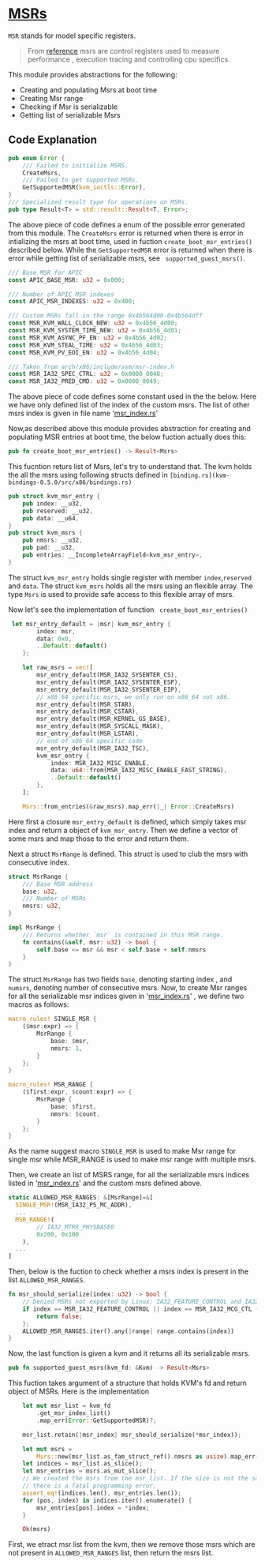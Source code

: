 # [MSRs](../src/vm-vcpu-ref/src/x86_64/msrs.rs)

`MSR` stands for model specific registers. 
> From [reference](https://github.com/codenet/understanding-rust-vmm/blob/main/x86-debugregs.md#msrs) msrs are control registers used to measure performance , execution tracing and controlling cpu specifics.

This module provides abstractions for the following:
* Creating and populating Msrs at boot time
* Creating Msr range
* Checking if Msr is serializable
* Getting list of serializable Msrs

## Code Explanation
```rs
pub enum Error {
    /// Failed to initialize MSRS.
    CreateMsrs,
    /// Failed to get supported MSRs.
    GetSupportedMSR(kvm_ioctls::Error),
}
/// Specialized result type for operations on MSRs.
pub type Result<T> = std::result::Result<T, Error>;
````
The above piece of code defines a enum of the possible error generated from this module. The `CreateMsrs` error is returned when there is error in intializing the msrs at boot time, used in fuction `create_boot_msr_entries()` described below. While the `GetSupportedMSR` error is returned when there is error while getting list of serializable msrs, see ` supported_guest_msrs()`.

```rs
/// Base MSR for APIC
const APIC_BASE_MSR: u32 = 0x800;

/// Number of APIC MSR indexes
const APIC_MSR_INDEXES: u32 = 0x400;

/// Custom MSRs fall in the range 0x4b564d00-0x4b564dff
const MSR_KVM_WALL_CLOCK_NEW: u32 = 0x4b56_4d00;
const MSR_KVM_SYSTEM_TIME_NEW: u32 = 0x4b56_4d01;
const MSR_KVM_ASYNC_PF_EN: u32 = 0x4b56_4d02;
const MSR_KVM_STEAL_TIME: u32 = 0x4b56_4d03;
const MSR_KVM_PV_EOI_EN: u32 = 0x4b56_4d04;

/// Taken from arch/x86/include/asm/msr-index.h
const MSR_IA32_SPEC_CTRL: u32 = 0x0000_0048;
const MSR_IA32_PRED_CMD: u32 = 0x0000_0049;
```
The above piece of code defines some constant used in the the below. Here we have only defined list of the index of the custom msrs.
The list of other msrs index is given in file name '[msr_index.rs](../src/vm-vcpu-ref/src/x86_64/msrs_index.rs)' 

Now,as described above this module provides abstraction for creating and populating MSR entries at boot time, the below fuction actually does this:
```rs
pub fn create_boot_msr_entries() -> Result<Msrs>
```
This fucntion returs list of Msrs, let's try to understand that. The kvm holds the all the msrs using following structs defined in `[binding.rs](kvm-bindings-0.5.0/src/x86/bindings.rs)`
```rs
pub struct kvm_msr_entry {
    pub index: __u32,
    pub reserved: __u32,
    pub data: __u64,
}
pub struct kvm_msrs {
    pub nmsrs: __u32,
    pub pad: __u32,
    pub entries: __IncompleteArrayField<kvm_msr_entry>,
}
```
The struct `kvm_msr_entry` holds single register with member `index`,`reserved` and `data`. 
The struct `kvm_msrs` holds all the msrs using an flexible array. 
The type `Msrs` is used to provide safe access to this flexible array of msrs. 

Now let's see the implementation of function ` create_boot_msr_entries()`
```rs
 let msr_entry_default = |msr| kvm_msr_entry {
        index: msr,
        data: 0x0,
        ..Default::default()
    };

    let raw_msrs = vec![
        msr_entry_default(MSR_IA32_SYSENTER_CS),
        msr_entry_default(MSR_IA32_SYSENTER_ESP),
        msr_entry_default(MSR_IA32_SYSENTER_EIP),
        // x86_64 specific msrs, we only run on x86_64 not x86.
        msr_entry_default(MSR_STAR),
        msr_entry_default(MSR_CSTAR),
        msr_entry_default(MSR_KERNEL_GS_BASE),
        msr_entry_default(MSR_SYSCALL_MASK),
        msr_entry_default(MSR_LSTAR),
        // end of x86_64 specific code
        msr_entry_default(MSR_IA32_TSC),
        kvm_msr_entry {
            index: MSR_IA32_MISC_ENABLE,
            data: u64::from(MSR_IA32_MISC_ENABLE_FAST_STRING),
            ..Default::default()
        },
    ];

    Msrs::from_entries(&raw_msrs).map_err(|_| Error::CreateMsrs)
```
Here first a closure `msr_entry_default` is defined, which simply takes msr index and return a object of `kvm_msr_entry`. Then we define a vector of some msrs and map those to the error and return them.

Next a struct `MsrRange` is defined. This struct is used to club the msrs with consecutive index. 
```rs
struct MsrRange {
    /// Base MSR address
    base: u32,
    /// Number of MSRs
    nmsrs: u32,
}

impl MsrRange {
    /// Returns whether `msr` is contained in this MSR range.
    fn contains(&self, msr: u32) -> bool {
        self.base <= msr && msr < self.base + self.nmsrs
    }
}
```
The struct `MsrRange` has two fields `base`, denoting starting index , and `numsrs`, denoting number of consecutive msrs. Now, to create Msr ranges for all the serializable msr indices given in '[msr_index.rs](../src/vm-vcpu-ref/src/x86_64/msrs_index.rs)' , we define two macros as follows:
```rs
macro_rules! SINGLE_MSR {
    ($msr:expr) => {
        MsrRange {
            base: $msr,
            nmsrs: 1,
        }
    };
}

macro_rules! MSR_RANGE {
    ($first:expr, $count:expr) => {
        MsrRange {
            base: $first,
            nmsrs: $count,
        }
    };
}
```
As the name suggest macro `SINGLE_MSR` is used to make Msr range for single msr while MSR_RANGE is used to make msr range with multiple msrs.

Then,  we create an list of MSRS range, for all the serializable msrs indices listed in '[msr_index.rs](../src/vm-vcpu-ref/src/x86_64/msrs_index.rs)' and the custom msrs defined above.
```rs
static ALLOWED_MSR_RANGES: &[MsrRange]=&[
  SINGLE_MSR!(MSR_IA32_P5_MC_ADDR),
  ...
  MSR_RANGE!(
        // IA32_MTRR_PHYSBASE0
        0x200, 0x100
    ),
  ...
]
```

Then, below is the fuction to check whether a msrs index is present in the list `ALLOWED_MSR_RANGES`.
```rs
fn msr_should_serialize(index: u32) -> bool {
    // Denied MSRs not exported by Linux: IA32_FEATURE_CONTROL and IA32_MCG_CTL
    if index == MSR_IA32_FEATURE_CONTROL || index == MSR_IA32_MCG_CTL {
        return false;
    };
    ALLOWED_MSR_RANGES.iter().any(|range| range.contains(index))
}
```

Now, the last function is given a kvm and it returns all its serializable msrs.
```rs
pub fn supported_guest_msrs(kvm_fd: &Kvm) -> Result<Msrs>
```
This fuction takes argument of a structure that holds KVM's fd and return object of MSRs. Here is the implementation

```rs
    let mut msr_list = kvm_fd
        .get_msr_index_list()
        .map_err(Error::GetSupportedMSR)?;

    msr_list.retain(|msr_index| msr_should_serialize(*msr_index));

    let mut msrs =
        Msrs::new(msr_list.as_fam_struct_ref().nmsrs as usize).map_err(|_| Error::CreateMsrs)?;
    let indices = msr_list.as_slice();
    let msr_entries = msrs.as_mut_slice();
    // We created the msrs from the msr_list. If the size is not the same,
    // there is a fatal programming error.
    assert_eq!(indices.len(), msr_entries.len());
    for (pos, index) in indices.iter().enumerate() {
        msr_entries[pos].index = *index;
    }

    Ok(msrs)
```
First, we etract msr list from the kvm, then we remove those msrs which are not present in `ALLOWED_MSR_RANGES` list, then return the msrs list.












